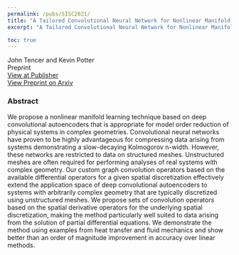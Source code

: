 ```yaml
---
permalink: /pubs/SISC2021/
title: "A Tailored Convolutional Neural Network for Nonlinear Manifold Learning of Computational Physics Data using Unstructured Spatial Discretizations"
excerpt: "A Tailored Convolutional Neural Network for Nonlinear Manifold Learning of Computational Physics Data using Unstructured Spatial Discretizations"

toc: true
---
```


John Tencer and Kevin Potter   
Preprint  
[View at Publisher](https://doi.org/10.1137/20M1344263)  
[View Preprint on Arxiv](https://arxiv.org/abs/2006.06154)  

### Abstract

We propose a nonlinear manifold learning technique based on deep convolutional autoencoders that is appropriate for model order reduction of physical systems in complex geometries. Convolutional neural networks have proven to be highly advantageous for compressing data arising from systems demonstrating a slow-decaying Kolmogorov n-width. However, these networks are restricted to data on structured meshes. Unstructured meshes are often required for performing analyses of real systems with complex geometry. Our custom graph convolution operators based on the available differential operators for a given spatial discretization effectively extend the application space of deep convolutional autoencoders to systems with arbitrarily complex geometry that are typically discretized using unstructured meshes. We propose sets of convolution operators based on the spatial derivative operators for the underlying spatial discretization, making the method particularly well suited to data arising from the solution of partial differential equations. We demonstrate the method using examples from heat transfer and fluid mechanics and show better than an order of magnitude improvement in accuracy over linear methods.